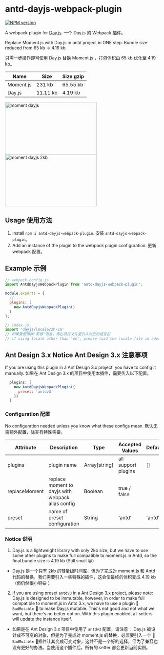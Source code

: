 # antd-dayjs-webpack-plugin

[![NPM version](http://img.shields.io/npm/v/antd-dayjs-webpack-plugin.svg?&colorB=51C838&style=flat-square)](https://www.npmjs.org/package/antd-dayjs-webpack-plugin)

A webpack plugin for [Day.js](https://github.com/iamkun/dayjs). 一个 Day.js 的 Webpack 插件。

Replace Moment.js with Day.js in antd project in ONE step. Bundle size reduced from 65 kb -> 4.19 kb.

只需一步操作即可使用 Day.js 替换 Moment.js ，打包体积由 65 kb 优化至 4.19 kb。

|Name |Size|Size gzip|
|------|---|---|
|Moment.js|231 kb |65.55 kb|
|Day.js|11.11 kb |4.19 kb|

<div>
  <img width="300" height="170" alt="moment dayjs" src="https://user-images.githubusercontent.com/17680888/54087182-73926580-438b-11e9-9899-cd68849f9f8d.png">

  <img width="300" height="170" alt="moment dayjs 2kb" src="https://user-images.githubusercontent.com/17680888/54087181-72613880-438b-11e9-878a-a01ff0fdf7bf.png">
<div>

## Usage 使用方法

1. Install `npm i antd-dayjs-webpack-plugin`. 安装 `antd-dayjs-webpack-plugin`。
2. Add an instance of the plugin to the webpack plugin configuration. 更新 webpack 配置。


## Example 示例

```js
// webpack-config.js
import AntdDayjsWebpackPlugin from 'antd-dayjs-webpack-plugin';

module.exports = {
  // ...
  plugins: [
    new AntdDayjsWebpackPlugin()
  ]
};

// index.js
import 'dayjs/locale/zh-cn'
// 如果要使用非"英语"语言，请在项目文件里引入对应的语言包
// if using locale other than 'en', please load the locale file in advance
```

## Ant Design 3.x Notice Ant Design 3.x 注意事项
If you are using this plugin in a Ant Design 3.x project, you have to config it manually.
如果在 Ant Design 3.x 的项目中使用本插件，需要传入以下配置。

```js
  plugins: [
    new AntdDayjsWebpackPlugin({
      preset: 'antdv3'
    })
  ]
```

### Configuration 配置

No configuration needed unless you know what these configs mean. 默认无需额外配置，除非有特殊需要。

| Attribute      | Description          | Type      | Accepted Values       | Default  |
| ----------------- | -------------------------------- | --------------- | ------ | ------ |
| plugins           | plugin name    | Array[string]          |   all support plugins    |    []    |
| replaceMoment              | replace moment to dayjs with webpack alias config  | Boolean | true / false |   |
| preset              | name of preset configuration                   | String | 'antd' | 'antd' |

### Notice 说明

1. Day.js is a lightweight library with only 2kb size, but we have to use some other plugins to make full compatible to moment.js in Antd, so the final bundle size is 4.19 kb (Still small 😀)

- Day.js 是一个只有 2kb 的轻量级时间库，但为了完成对 moment.js 和 Antd 代码的替换，我们需要引入一些特殊的插件，这会使最终的体积变成 4.19 kb （但仍然很小呀😀 ）

2. If you are using preset `antdv3` in a Ant Design 3.x project, please note: Day.js is designed to be immutable, however, in order to make full compatible to moment.js in Antd 3.x, we have to use a plugin 🚨 `BadMutable` 🚨 to make Day.js mutable. This's not good and not what we want, but there's no better option. With this plugin enabled, all setters will update the instance itself.

- 如果是在 Ant Design 3.x 项目中使用了 `antdv3` 配置，请注意： Day.js 被设计成不可变的对象，但是为了完成对 moment.js 的替换，必须要引入一个 🚨 `BadMutable` 🚨插件让其变成可变对象，这并不是一个好的选择，但为了兼容也没有更好的办法。当使用这个插件后，所有的 setter 都会更新当前实例。
